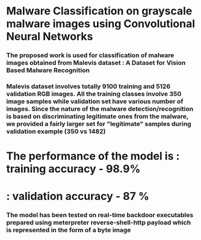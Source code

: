 # Malware Classification on grayscale malware images using Convolutional Neural Networks

### The proposed work is used for classification of malware images obtained from Malevis dataset : A Dataset for Vision Based Malware Recognition
### Malevis dataset involves totally 9100 training and 5126 validation RGB images. All the training classes involve 350 image samples while validation set have various number of images. Since the nature of the malware detection/recognition is based on discriminating legitimate ones from the malware, we provided a fairly larger set for "legitimate" samples during validation example (350 vs 1482)

# The performance of the model is : training accuracy - 98.9%
#                                 : validation accuracy - 87 %

### The model has been tested on real-time backdoor executables prepared using meterpreter reverse-shell-http payload which is represented in the form of a byte image
